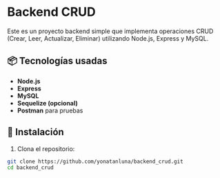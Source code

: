 # Backend CRUD

Este es un proyecto backend simple que implementa operaciones CRUD (Crear, Leer, Actualizar, Eliminar) utilizando Node.js, Express y MySQL.

## 📦 Tecnologías usadas

- **Node.js**
- **Express**
- **MySQL**
- **Sequelize (opcional)**
- **Postman** para pruebas

## 🚀 Instalación

1. Clona el repositorio:

```bash
git clone https://github.com/yonatanluna/backend_crud.git
cd backend_crud
